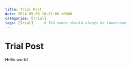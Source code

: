 ```yaml
---
title: Trial Post
date: 2024-05-03 18:37:00 +0600
categories: [Trial]
tags: [Trial]     # TAG names should always be lowercase
---
```




# Trial Post

Hello world